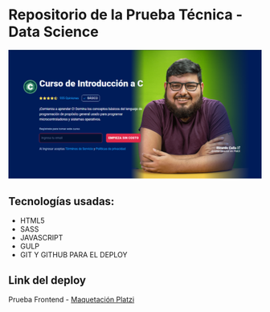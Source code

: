 # Repositorio de la Prueba Técnica - Data Science

![Design Hero](https://github.com/Rencas1207/repo-prueba/blob/gh-pages/img/layout-design.png)

## Tecnologías usadas:
* HTML5
* SASS
* JAVASCRIPT
* GULP
* GIT Y GITHUB PARA EL DEPLOY

## Link del deploy
Prueba Frontend - [Maquetación Platzi](https://pages.github.com/)



